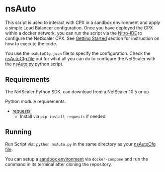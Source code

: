 nsAuto
======
This script is used to interact with CPX in a sandbox environment and apply a simple Load Balancer configuration. Once you have deployed the CPX within a docker network, you can run the script via the [Nitro-IDE](https://github.com/Citrix-TechSpecialist/nitro-ide/) to configure the NetScaler CPX. See [Getting Started](https://github.com/Citrix-TechSpecialist/nitro-ide/#Getting-Started) section for instruction on how to execute the code. 

You use the `nsAutoCfg.json` file to specify the configuration. Check the [nsAutoCfg file](nsAutoCfg.json) out for what all you can do to configure the NetScaler with the [nsAuto.py](nsAuto.py) python script. 

## Requirements

The NetScaler Python SDK, can download from a NetScaler 10.5 or up

Python module requirements: 

* [requests](http://docs.python-requests.org/en/master/)
  * Install via `pip install requests` if needed

## Running

Run Script via: `python nsAuto.py` in the same directory as your [nsAutoCfg file](nsAutoCfg.json). 

You can setup a [sandbox environment](https://github.com/Citrix-TechSpecialist/nitro-ide/) via `docker-compose` and run the command in its terminal after cloning the repository.
